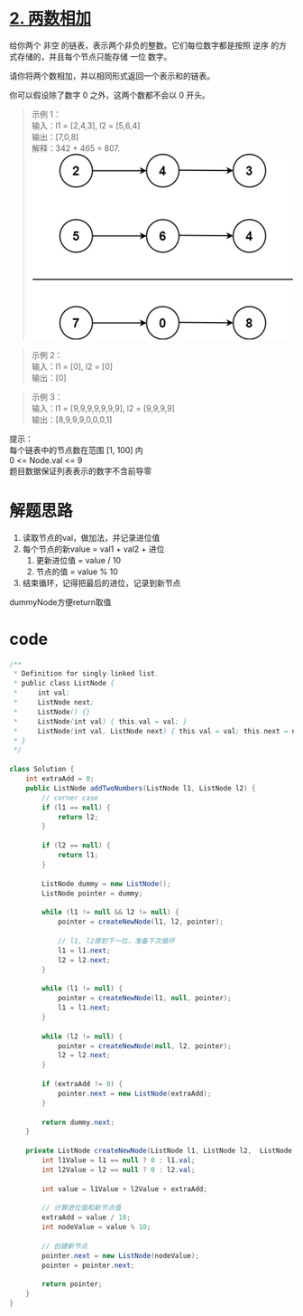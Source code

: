 # [2. 两数相加](https://leetcode.cn/problems/add-two-numbers/description/?envType=company&envId=bytedance&favoriteSlug=bytedance-thirty-days)

给你两个 非空 的链表，表示两个非负的整数。它们每位数字都是按照 逆序 的方式存储的，并且每个节点只能存储 一位 数字。

请你将两个数相加，并以相同形式返回一个表示和的链表。

你可以假设除了数字 0 之外，这两个数都不会以 0 开头。

 >示例 1：<br>
输入：l1 = [2,4,3], l2 = [5,6,4]<br>
输出：[7,0,8]<br>
解释：342 + 465 = 807.
![alt text](image-2.png)

>示例 2：<br>
输入：l1 = [0], l2 = [0]<br>
输出：[0]

>示例 3：<br>
输入：l1 = [9,9,9,9,9,9,9], l2 = [9,9,9,9]<br>
输出：[8,9,9,9,0,0,0,1]
 

提示：<br>
每个链表中的节点数在范围 [1, 100] 内<br>
0 <= Node.val <= 9<br>
题目数据保证列表表示的数字不含前导零

# 解题思路
1. 读取节点的val，做加法，并记录进位值
2. 每个节点的新value = val1 + val2 + 进位
   1. 更新进位值 = value / 10
   2. 节点的值 = value % 10
3. 结束循环，记得把最后的进位，记录到新节点

dummyNode方便return取值

# code
```java
/**
 * Definition for singly-linked list.
 * public class ListNode {
 *     int val;
 *     ListNode next;
 *     ListNode() {}
 *     ListNode(int val) { this.val = val; }
 *     ListNode(int val, ListNode next) { this.val = val; this.next = next; }
 * }
 */

class Solution {
    int extraAdd = 0;
    public ListNode addTwoNumbers(ListNode l1, ListNode l2) {
        // corner case
        if (l1 == null) {
            return l2;
        }

        if (l2 == null) {
            return l1;
        }

        ListNode dummy = new ListNode();
        ListNode pointer = dummy;

        while (l1 != null && l2 != null) {
            pointer = createNewNode(l1, l2, pointer);

            // l1, l2挪到下一位，准备下次循环
            l1 = l1.next;
            l2 = l2.next;
        }

        while (l1 != null) {
            pointer = createNewNode(l1, null, pointer);
            l1 = l1.next;
        }

        while (l2 != null) {
            pointer = createNewNode(null, l2, pointer);
            l2 = l2.next;
        }

        if (extraAdd != 0) {
            pointer.next = new ListNode(extraAdd);
        }

        return dummy.next;
    }

    private ListNode createNewNode(ListNode l1, ListNode l2,  ListNode pointer) {
        int l1Value = l1 == null ? 0 : l1.val;
        int l2Value = l2 == null ? 0 : l2.val;

        int value = l1Value + l2Value + extraAdd;

        // 计算进位值和新节点值
        extraAdd = value / 10;
        int nodeValue = value % 10;

        // 创建新节点
        pointer.next = new ListNode(nodeValue);
        pointer = pointer.next;

        return pointer;
    }
}
```